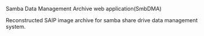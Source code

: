 Samba Data Management Archive web application(SmbDMA)

Reconstructed SAIP image archive for samba share drive data management system.
